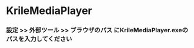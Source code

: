 # KrileMediaPlayer
### 設定 >> 外部ツール >> ブラウザのパス にKrileMediaPlayer.exeのパスを入力してください
<p align="center">
</p>
